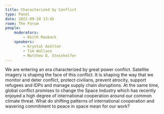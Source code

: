 ```yaml
---
title: Characterized by Conflict
type: Panel
date: 2022-09-28 13:45
room: The Forum
people:
    moderators:
        - Keith Masback
    speakers:
        - Krystal Azelton
        - Tim Wallace
        - Matthew D. Steinhelfer
---
```

We are entering an era characterized by great power conflict. Satellite imagery is shaping the face of this conflict. It is shaping the way that we monitor and deter conflict, protect civilians, prevent atrocity, support refugees and IDPs and manage supply chain disruptions. At the same time, global conflict promises to change the Space Industry which has recently enjoyed a high degree of international cooperation around our common climate threat. What do shifting patterns of international cooperation and wavering commitment to peace in space mean for our work?
